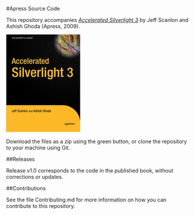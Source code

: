#Apress Source Code

This repository accompanies [*Accelerated Silverlight 3*](http://www.apress.com/9781430224297) by Jeff Scanlon and Ashish Ghoda (Apress, 2009).

![Cover image](9781430224297.jpg)

Download the files as a zip using the green button, or clone the repository to your machine using Git.

##Releases

Release v1.0 corresponds to the code in the published book, without corrections or updates.

##Contributions

See the file Contributing.md for more information on how you can contribute to this repository.
